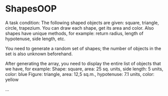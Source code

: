 # ShapesOOP


A task condition:
The following shaped objects are given: square, triangle, circle, trapezium. 
You can draw each shape, get its area and color. Also shapes have unique methods, for example: return radius, length of hypotenuse, side length, etc.

You need to generate a random set of shapes; the number of objects in the set is also unknown beforehand.

After generating the array, you need to display the entire list of objects that we have, for example:
Shape: square, area: 25 sq. units, side length: 5 units, color: blue
Figure: triangle, area: 12,5 sq.m., hypotenuse: 7.1 units, color: yellow

...
